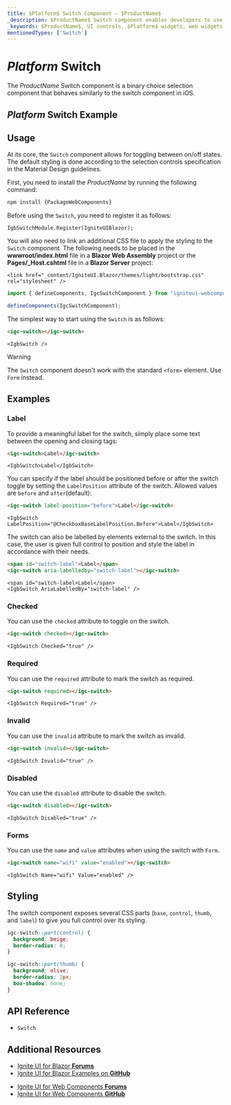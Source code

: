 ```yaml
---
title: $Platform$ Switch Component – $ProductName$
_description: $ProductName$ Switch component enables developers to use binary on/off or true/false data input functions within their applications.
_keywords: $ProductName$, UI controls, $Platform$ widgets, web widgets, UI widgets, $Platform$, Native $Platform$ Components Suite, Native $Platform$ Controls, Native $Platform$ Components Library, $Platform$ Switch components, $Platform$ Switch controls
mentionedTypes: ['Switch']
---
```


# $Platform$ Switch

The $ProductName$ Switch component is a binary choice selection component that behaves similarly to the switch component in iOS.

## $Platform$ Switch Example

<code-view style="height:100px"
           data-demos-base-url="{environment:demosBaseUrl}"
           iframe-src="{environment:demosBaseUrl}/inputs/switches-overview" alt="$Platform$ Switch Example"
           github-src="inputs/switches/overview">
</code-view>

<div class="divider--half"></div>

## Usage

At its core, the `Switch` component allows for toggling between on/off states. The default styling is done according to the selection controls specification in the Material Design guidelines.

<!-- WebComponents -->
First, you need to install the $ProductName$ by running the following command:

```cmd
npm install {PackageWebComponents}
```
<!-- end: WebComponents -->

Before using the `Switch`, you need to register it as follows:

```razor
IgbSwitchModule.Register(IgniteUIBlazor);
```

<!-- Blazor -->

You will also need to link an additional CSS file to apply the styling to the `Switch` component. The following needs to be placed in the **wwwroot/index.html** file in a **Blazor Web Assembly** project or the **Pages/_Host.cshtml** file in a **Blazor Server** project:

```razor
<link href="_content/IgniteUI.Blazor/themes/light/bootstrap.css" rel="stylesheet" />
```

<!-- end: Blazor -->

```ts
import { defineComponents, IgcSwitchComponent } from "igniteui-webcomponents";

defineComponents(IgcSwitchComponent);
```

The simplest way to start using the `Switch` is as follows:

```html
<igc-switch></igc-switch>
```

```razor
<IgbSwitch />
```

>[!WARNING]
> The `Switch` component doesn't work with the standard `<form>` element. Use `Form` instead.

## Examples

### Label

To provide a meaningful label for the switch, simply place some text between the opening and closing tags:

```html
<igc-switch>Label</igc-switch>
```

```razor
<IgbSwitch>Label</IgbSwitch>
```

You can specify if the label should be positioned before or after the switch toggle by setting the `LabelPosition` attribute of the switch. Allowed values are `before` and `after`(default):

```html
<igc-switch label-position="before">Label</igc-switch>
```

```razor
<IgbSwitch LabelPosition="@CheckboxBaseLabelPosition.Before">Label</IgbSwitch>
```

The switch can also be labelled by elements external to the switch. In this case, the user is given full control to position and style the label in accordance with their needs.

```html
<span id="switch-label">Label</span>
<igc-switch aria-labelledby="switch-label"></igc-switch>
```

```razor
<span id="switch-label>Label</span>
<IgbSwitch AriaLabelledBy="switch-label" />
```

<code-view style="height: 100px"
           data-demos-base-url="{environment:dvDemosBaseUrl}"
           iframe-src="{environment:dvDemosBaseUrl}/inputs/switches-label"
           alt="$Platform$ Avatar Example"
           github-src="inputs/switches/label">
</code-view>

### Checked

You can use the `checked` attribute to toggle on the switch.

```html
<igc-switch checked></igc-switch>
```

```razor
<IgbSwitch Checked="true" />
```

<code-view style="height: 100px"
           data-demos-base-url="{environment:dvDemosBaseUrl}"
           iframe-src="{environment:dvDemosBaseUrl}/inputs/switches-checking"
           alt="$Platform$ Avatar Example"
           github-src="inputs/switches/checking">
</code-view>

### Required

You can use the `required` attribute to mark the switch as required.

```html
<igc-switch required></igc-switch>
```

```razor
<IgbSwitch Required="true" />
```

### Invalid

You can use the `invalid` attribute to mark the switch as invalid.

```html
<igc-switch invalid></igc-switch>
```

```razor
<IgbSwitch Invalid="true" />
```

### Disabled

You can use the `disabled` attribute to disable the switch.

```html
<igc-switch disabled></igc-switch>
```

```razor
<IgbSwitch Disabled="true" />
```

<code-view style="height: 100px"
           data-demos-base-url="{environment:dvDemosBaseUrl}"
           iframe-src="{environment:dvDemosBaseUrl}/inputs/switches-disabled"
           alt="$Platform$ Avatar Example"
           github-src="inputs/switches/disabled">
</code-view>

### Forms

You can use the `name` and `value` attributes when using the switch with `Form`.

```html
<igc-switch name="wifi" value="enabled"></igc-switch>
```

```razor
<IgbSwitch Name="wifi" Value="enabled" />
```

## Styling

The switch component exposes several CSS parts (`base`, `control`, `thumb`, and `label`) to give you full control over its styling.

```css
igc-switch::part(control) {
  background: beige;
  border-radius: 0;
}

igc-switch::part(thumb) {
  background: olive;
  border-radius: 2px;
  box-shadow: none;
}
```

<!-- WebComponents -->

## API Reference

* `Switch`

<!-- end: WebComponents -->

<div class="divider--half"></div>

## Additional Resources

<!-- Blazor -->

* [Ignite UI for Blazor **Forums**](https://www.infragistics.com/community/forums/f/ignite-ui-for-blazor)
* [Ignite UI for Blazor Examples on **GitHub**](https://github.com/IgniteUI/igniteui-blazor-examples)

<!-- end: Blazor -->

<!-- WebComponents -->

* [Ignite UI for Web Components **Forums**](https://www.infragistics.com/community/forums/f/ignite-ui-for-web-components)
* [Ignite UI for Web Components **GitHub**](https://github.com/IgniteUI/igniteui-webcomponents)

<!-- end: WebComponents -->
